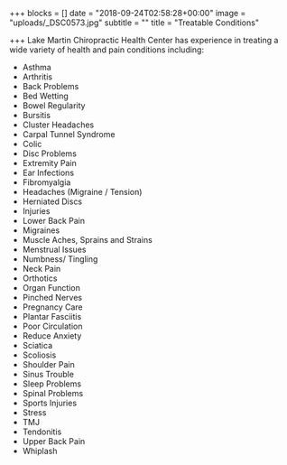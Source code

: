 +++
blocks = []
date = "2018-09-24T02:58:28+00:00"
image = "uploads/_DSC0573.jpg"
subtitle = ""
title = "Treatable Conditions"

+++
Lake Martin Chiropractic Health Center has experience in treating a wide variety of health and pain conditions including:

* Asthma
*  Arthritis
*  Back Problems
*  Bed Wetting
* Bowel Regularity
* Bursitis
* Cluster Headaches
* Carpal Tunnel Syndrome
* Colic
* Disc Problems
* Extremity Pain
* Ear Infections
* Fibromyalgia
* Headaches (Migraine / Tension)
* Herniated Discs
* Injuries
* Lower Back Pain
* Migraines
* Muscle Aches, Sprains and Strains
* Menstrual Issues
* Numbness/ Tingling
* Neck Pain
* Orthotics
* Organ Function
* Pinched Nerves
* Pregnancy Care
* Plantar Fasciitis
* Poor Circulation
* Reduce Anxiety
* Sciatica
* Scoliosis
* Shoulder Pain
* Sinus Trouble
* Sleep Problems
* Spinal Problems
* Sports Injuries
* Stress
* TMJ
* Tendonitis
* Upper Back Pain
* Whiplash